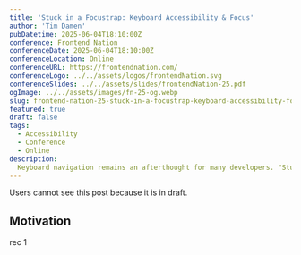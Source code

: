 ```yaml
---
title: 'Stuck in a Focustrap: Keyboard Accessibility & Focus'
author: 'Tim Damen'
pubDatetime: 2025-06-04T18:10:00Z
conference: Frontend Nation
conferenceDate: 2025-06-04T18:10:00Z
conferenceLocation: Online
conferenceURL: https://frontendnation.com/
conferenceLogo: ../../assets/logos/frontendNation.svg
conferenceSlides: ../../assets/slides/frontendNation-25.pdf
ogImage: ../../assets/images/fn-25-og.webp
slug: frontend-nation-25-stuck-in-a-focustrap-keyboard-accessibility-focu
featured: true
draft: false
tags:
  - Accessibility
  - Conference
  - Online
description:
  Keyboard navigation remains an afterthought for many developers. "Stuck in a Focustrap" explores this essential but frequently neglected side of web accessibility, offering practical techniques and thoughtful approaches to creating inclusive digital experiences.
---
```


Users cannot see this post because it is in draft.

## Motivation

rec 1
